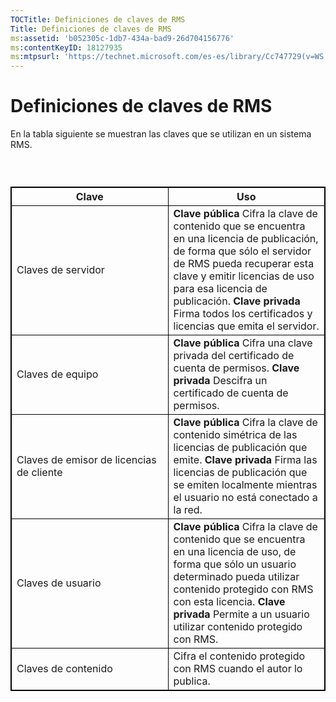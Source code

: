 ```yaml
---
TOCTitle: Definiciones de claves de RMS
Title: Definiciones de claves de RMS
ms:assetid: 'b052305c-1db7-434a-bad9-26d704156776'
ms:contentKeyID: 18127935
ms:mtpsurl: 'https://technet.microsoft.com/es-es/library/Cc747729(v=WS.10)'
---
```


Definiciones de claves de RMS
=============================

En la tabla siguiente se muestran las claves que se utilizan en un sistema RMS.

###  

 
<p> </p>
<table style="border:1px solid black;">
<colgroup>
<col width="50%" />
<col width="50%" />
</colgroup>
<thead>
<tr class="header">
<th style="border:1px solid black;" >Clave</th>
<th style="border:1px solid black;" >Uso</th>
</tr>
</thead>
<tbody>
<tr class="odd">
<td style="border:1px solid black;">Claves de servidor</td>
<td style="border:1px solid black;"><strong>Clave pública</strong>
Cifra la clave de contenido que se encuentra en una licencia de publicación, de forma que sólo el servidor de RMS pueda recuperar esta clave y emitir licencias de uso para esa licencia de publicación.
<strong>Clave privada</strong>
Firma todos los certificados y licencias que emita el servidor.</td>
</tr>
<tr class="even">
<td style="border:1px solid black;">Claves de equipo</td>
<td style="border:1px solid black;"><strong>Clave pública</strong>
Cifra una clave privada del certificado de cuenta de permisos.
<strong>Clave privada</strong>
Descifra un certificado de cuenta de permisos.</td>
</tr>
<tr class="odd">
<td style="border:1px solid black;">Claves de emisor de licencias de cliente</td>
<td style="border:1px solid black;"><strong>Clave pública</strong>
Cifra la clave de contenido simétrica de las licencias de publicación que emite.
<strong>Clave privada</strong>
Firma las licencias de publicación que se emiten localmente mientras el usuario no está conectado a la red.</td>
</tr>
<tr class="even">
<td style="border:1px solid black;">Claves de usuario</td>
<td style="border:1px solid black;"><strong>Clave pública</strong>
Cifra la clave de contenido que se encuentra en una licencia de uso, de forma que sólo un usuario determinado pueda utilizar contenido protegido con RMS con esta licencia.
<strong>Clave privada</strong>
Permite a un usuario utilizar contenido protegido con RMS.</td>
</tr>
<tr class="odd">
<td style="border:1px solid black;">Claves de contenido</td>
<td style="border:1px solid black;">Cifra el contenido protegido con RMS cuando el autor lo publica.</td>
</tr>
</tbody>
</table>
